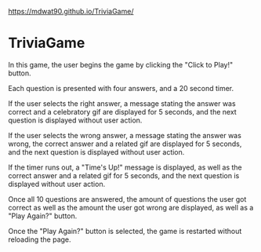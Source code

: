 https://mdwat90.github.io/TriviaGame/

# TriviaGame

In this game, the user begins the game by clicking the "Click to Play!" button.

Each question is presented with four answers, and a 20 second timer.

If the user selects the right answer, a message stating the answer was correct and a celebratory gif are displayed for 5 seconds, and the next question is displayed without user action.

If the user selects the wrong answer, a message stating the answer was wrong, the correct answer and a related gif are displayed for 5 seconds, and the next question is displayed without user action.

If the timer runs out, a "Time's Up!" message is displayed, as well as the correct answer and a related gif for 5 seconds, and the next question is displayed without user action.

Once all 10 questions are answered, the amount of questions the user got correct as well as the amount the user got wrong are displayed, as well as a "Play Again?" button.

Once the "Play Again?" button is selected, the game is restarted without reloading the page.
